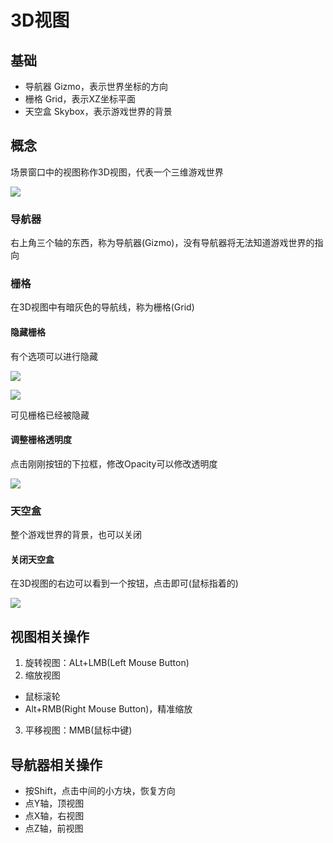# 3D视图

## 基础

- 导航器 Gizmo，表示世界坐标的方向
- 栅格 Grid，表示XZ坐标平面
- 天空盒 Skybox，表示游戏世界的背景

## 概念

场景窗口中的视图称作3D视图，代表一个三维游戏世界

![](https://static.amekiri.com/images/2023-02-24_15-44.png)

### 导航器

右上角三个轴的东西，称为导航器(Gizmo)，没有导航器将无法知道游戏世界的指向

### 栅格

在3D视图中有暗灰色的导航线，称为栅格(Grid)

#### 隐藏栅格

有个选项可以进行隐藏

![](https://static.amekiri.com/images/2023-02-24_15-50.png)

![](https://static.amekiri.com/images/2023-02-24_15-51.png)

可见栅格已经被隐藏

#### 调整栅格透明度

点击刚刚按钮的下拉框，修改Opacity可以修改透明度

![](https://static.amekiri.com/images/2023-02-24_15-52.png)

### 天空盒

整个游戏世界的背景，也可以关闭

#### 关闭天空盒

在3D视图的右边可以看到一个按钮，点击即可(鼠标指着的)

![](https://static.amekiri.com/images/2023-02-24_15-56.png)

## 视图相关操作

1. 旋转视图：ALt+LMB(Left Mouse Button)
2. 缩放视图
  - 鼠标滚轮
  - Alt+RMB(Right Mouse Button)，精准缩放
3. 平移视图：MMB(鼠标中键)

## 导航器相关操作

- 按Shift，点击中间的小方块，恢复方向
- 点Y轴，顶视图
- 点X轴，右视图
- 点Z轴，前视图
